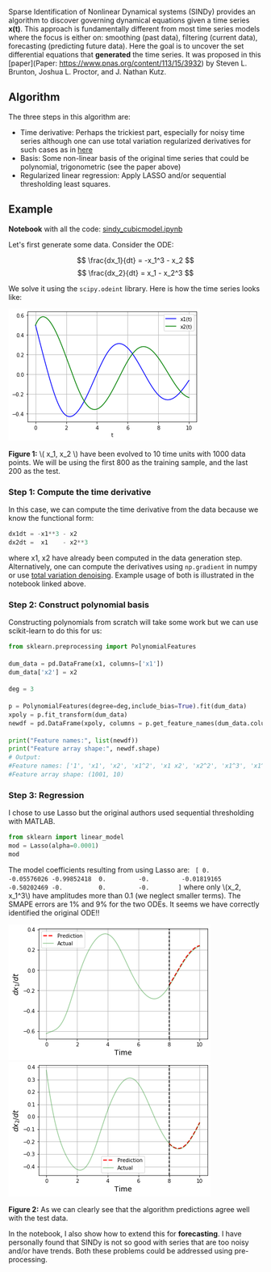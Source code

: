 Sparse Identification of Nonlinear Dynamical systems (SINDy) provides an algorithm to discover governing dynamical equations given a time series **x(t)**. This approach is fundamentally different from most time series models where the focus is either on: smoothing (past data), filtering (current data), forecasting (predicting future data). Here the goal is to uncover the set differential equations that **generated** the time series. It was proposed in this [paper](Paper: https://www.pnas.org/content/113/15/3932) by Steven L. Brunton, Joshua L. Proctor, and J. Nathan Kutz. 

## Algorithm
The three steps in this algorithm are:
 - Time derivative: Perhaps the trickiest part, especially for noisy time series although one can use total variation regularized derivatives for such cases as in [here](https://github.com/stur86/tvregdiff)
 - Basis: Some non-linear basis of the original time series that could be polynomial, trigonometric (see the paper above)
 - Regularized linear regression: Apply LASSO and/or sequential thresholding least squares.
 

## Example
 
 **Notebook** with all the code: [sindy_cubicmodel.ipynb](https://github.com/fnauman/timeseries/blob/master/sindy_cubicmodel.ipynb)
 
Let's first generate some data. Consider the ODE:

$$
\frac{dx_1}{dt} = -x_1^3 - x_2 
$$
$$
\frac{dx_2}{dt} = x_1 - x_2^3 
$$
 
We solve it using the `scipy.odeint` library. Here is how the time series looks like:

![Figure 1](/assets/images/time_series.png)

**Figure 1:**  \\( x_1, x_2 \\) have been evolved to 10 time units with 1000 data points. We will be using the first 800 as the training sample, and the last 200 as the test.
 
### Step 1: Compute the time derivative
In this case, we can compute the time derivative from the data because we know the functional form:
```python
dx1dt = -x1**3 - x2
dx2dt =  x1    - x2**3
```
where x1, x2 have already been computed in the data generation step. Alternatively, one can compute the derivatives using `np.gradient` in numpy or use [total variation denoising](https://en.wikipedia.org/wiki/Total_variation_denoising). Example usage of both is illustrated in the notebook linked above.

### Step 2: Construct polynomial basis
Constructing polynomials from scratch will take some work but we can use scikit-learn to do this for us:
```python
from sklearn.preprocessing import PolynomialFeatures

dum_data = pd.DataFrame(x1, columns=['x1'])
dum_data['x2'] = x2

deg = 3

p = PolynomialFeatures(degree=deg,include_bias=True).fit(dum_data)
xpoly = p.fit_transform(dum_data)
newdf = pd.DataFrame(xpoly, columns = p.get_feature_names(dum_data.columns))

print("Feature names:", list(newdf))
print("Feature array shape:", newdf.shape)
# Output: 
#Feature names: ['1', 'x1', 'x2', 'x1^2', 'x1 x2', 'x2^2', 'x1^3', 'x1^2 x2', 'x1 x2^2', 'x2^3']
#Feature array shape: (1001, 10)
```

### Step 3: Regression
I chose to use Lasso but the original authors used sequential thresholding with MATLAB. 
```python
from sklearn import linear_model
mod = Lasso(alpha=0.0001)
mod
```

The model coefficients resulting from using Lasso are: `
[ 0.         -0.05576026 -0.99852418  0.         -0.         -0.01819165
 -0.50202469 -0.          0.         -0.        ]` where only \\(x_2, x_1^3\\) have amplitudes more than 0.1 (we neglect smaller terms). The SMAPE errors are 1% and 9% for the two ODEs. It seems we have correctly identified the original ODE!!

![Figure 2](/assets/images/dx1dt_fit.png)
![Figure 3](/assets/images/dx2dt_fit.png)

**Figure 2:**  As we can clearly see that the algorithm predictions agree well with the test data.

In the notebook, I also show how to extend this for **forecasting**. I have personally found that SINDy is not so good with series that are too noisy and/or have trends. Both these problems could be addressed using pre-processing. 

